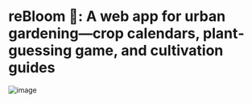 # reBloom 🌱: A web app for urban gardening—crop calendars, plant‐guessing game, and cultivation guides
![image](https://github.com/user-attachments/assets/50522617-f627-42d7-8752-1ef505ef9c7c)
